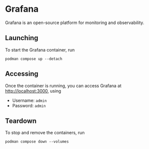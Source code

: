 # Grafana

Grafana is an open-source platform for monitoring and observability.

## Launching

To start the Grafana container, run

```shell
podman compose up --detach
```

## Accessing

Once the container is running, you can access Grafana at [http://localhost:3000](http://localhost:3000), using

- Username: `admin`
- Password: `admin`

## Teardown

To stop and remove the containers, run

```shell
podman compose down --volumes
```
